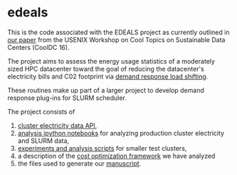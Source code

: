 # edeals

This is the code associated with the EDEALS project as currently outlined in [our paper](https://www.usenix.org/conference/cooldc16/workshop-program/presentation/mcfadden) from the USENIX Workshop on Cool Topics on Sustainable Data Centers (CoolDC 16).

The project aims to assess the energy usage statistics of a moderately sized HPC datacenter toward the goal of reducing the datacenter's electricity bills and C02 footprint via [demand response load shifting](https://en.wikipedia.org/wiki/Demand_response).

These routines make up part of a larger project to develop demand response plug-ins for SLURM scheduler.

The project consists of 
1. [cluster electricity data API](tree/master/energy_data_collection_API), 
2. [analysis ipython notebooks](tree/master/prod_cluster) for analyzing production cluster electricity and SLURM data, 
3. [experiments and analysis scripts](tree/master/test_cluster) for smaller test clusters,
4. a description of the [cost optimization framework](cost_optim) we have analyzed
5. the files used to generate our [manuscript](tree/master/manuscript).
